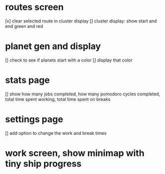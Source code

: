 # routes screen
[x] clear selected route in cluster display
[] cluster display: show start and end green and red

# planet gen and display
[] check to see if planets start with a color
[] display that color

# stats page
[] show how many jobs completed, how many pomodoro cycles completed, total time spent working, total time spent on breaks

# settings page
[] add option to change the work and break times

# work screen, show minimap with tiny ship progress
